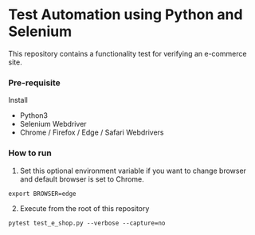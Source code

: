 # Test Automation using Python and Selenium
This repository contains a functionality test for verifying an e-commerce site.

### Pre-requisite

Install
- Python3
- Selenium Webdriver
- Chrome / Firefox / Edge / Safari Webdrivers

### How to run

1. Set this optional environment variable if you want to change browser and default browser is set to Chrome.
```
export BROWSER=edge 
```

2. Execute from the root of this repository
```
pytest test_e_shop.py --verbose --capture=no
```
